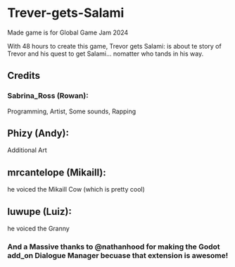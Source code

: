# Trever-gets-Salami
Made game is for Global Game Jam 2024

With 48 hours to create this game, Trevor gets Salami: is about te story of Trevor and his quest to get Salami... nomatter who tands in his way.

## Credits

### Sabrina_Ross (Rowan):
  Programming,
  Artist,
  Some sounds,
  Rapping

## Phizy (Andy):
  Additional Art

## mrcantelope (Mikaill):
  he voiced the Mikaill Cow (which is pretty cool)

## luwupe (Luiz):
  he voiced the Granny










### And a Massive thanks to @nathanhood for making the Godot add_on Dialogue Manager becuase that extension is awesome!

